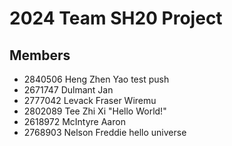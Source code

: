 # 2024 Team SH20 Project

## Members

- 2840506 Heng Zhen Yao test push
- 2671747 Dulmant Jan
- 2777042 Levack Fraser Wiremu
- 2802089 Tee Zhi Xi "Hello World!"
- 2618972 McIntyre Aaron
- 2768903 Nelson Freddie hello universe
